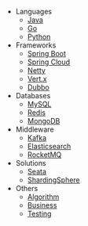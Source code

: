 - Languages
  - [Java](docs/java.md)
  - [Go](docs/go.md)
  - [Python](docs/python.md)
- Frameworks
  - [Spring Boot](docs/springboot.md)
  - [Spring Cloud](docs/springcloud.md)
  - [Netty](docs/netty.md)
  - [Vert.x](docs/vertx.md)
  - [Dubbo](docs/dubbo.md)
- Databases
  - [MySQL](docs/mysql.md)
  - [Redis](docs/redis.md)
  - [MongoDB](docs/mongodb.md)
- Middleware
  - [Kafka](docs/kafka.md)
  - [Elasticsearch](docs/elasticsearch.md)
  - [RocketMQ](docs/rocketmq.md)
- Solutions
  - [Seata](docs/seata.md)
  - [ShardingSphere](docs/shardingsphere.md)
- Others
  - [Algorithm](docs/algorithm.md)
  - [Business](docs/business.md)
  - [Testing](docs/testing.md)
